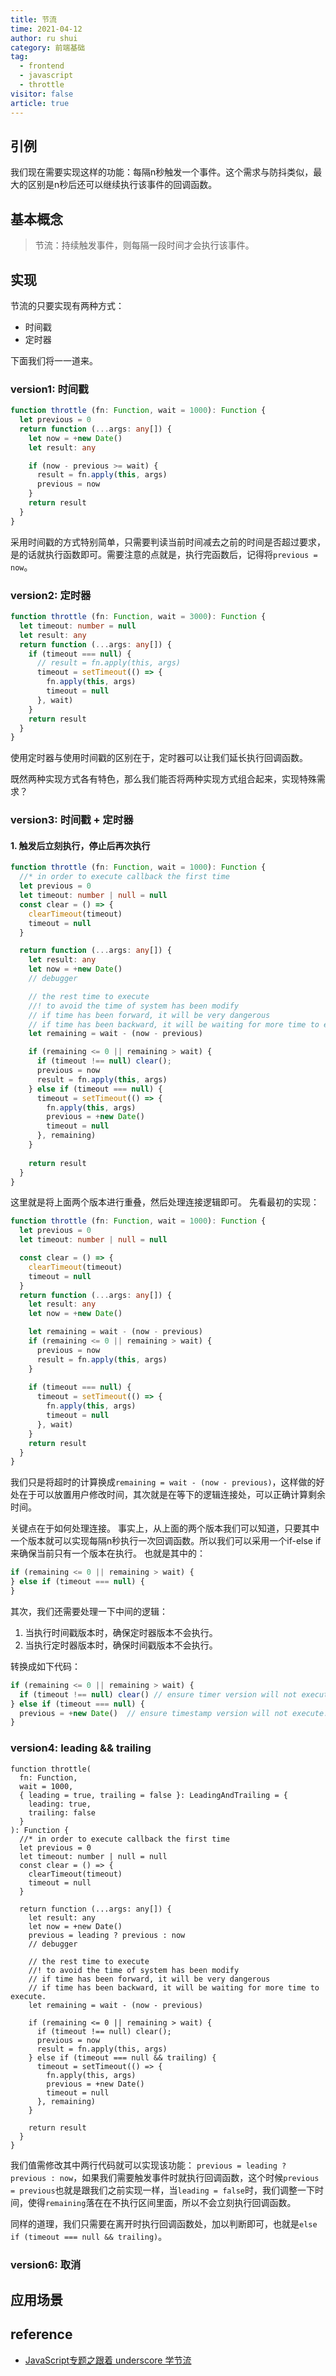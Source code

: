 ```yaml
---
title: 节流
time: 2021-04-12
author: ru shui
category: 前端基础
tag:
  - frontend
  - javascript
  - throttle
visitor: false
article: true
---
```


## 引例
我们现在需要实现这样的功能：每隔n秒触发一个事件。这个需求与防抖类似，最大的区别是n秒后还可以继续执行该事件的回调函数。

## 基本概念
> 节流：持续触发事件，则每隔一段时间才会执行该事件。

## 实现
节流的只要实现有两种方式：
+ 时间戳
+ 定时器

下面我们将一一道来。
### version1: 时间戳
```ts
function throttle (fn: Function, wait = 1000): Function {
  let previous = 0
  return function (...args: any[]) {
    let now = +new Date()
    let result: any

    if (now - previous >= wait) {
      result = fn.apply(this, args)
      previous = now
    }
    return result
  }
}
```
采用时间戳的方式特别简单，只需要判读当前时间减去之前的时间是否超过要求，是的话就执行函数即可。需要注意的点就是，执行完函数后，记得将`previous = now`。

### version2: 定时器
```ts
function throttle (fn: Function, wait = 3000): Function {
  let timeout: number = null
  let result: any
  return function (...args: any[]) {
    if (timeout === null) {
      // result = fn.apply(this, args)
      timeout = setTimeout(() => {
        fn.apply(this, args)
        timeout = null
      }, wait)
    }
    return result
  }
}
```
使用定时器与使用时间戳的区别在于，定时器可以让我们延长执行回调函数。

既然两种实现方式各有特色，那么我们能否将两种实现方式组合起来，实现特殊需求？
### version3: 时间戳 + 定时器
#### 1. 触发后立刻执行，停止后再次执行
```ts
function throttle (fn: Function, wait = 1000): Function {
  //* in order to execute callback the first time
  let previous = 0
  let timeout: number | null = null
  const clear = () => {
    clearTimeout(timeout)
    timeout = null
  }

  return function (...args: any[]) {
    let result: any
    let now = +new Date()
    // debugger

    // the rest time to execute
    //! to avoid the time of system has been modify
    // if time has been forward, it will be very dangerous
    // if time has been backward, it will be waiting for more time to execute.
    let remaining = wait - (now - previous)

    if (remaining <= 0 || remaining > wait) {
      if (timeout !== null) clear();
      previous = now
      result = fn.apply(this, args)
    } else if (timeout === null) {
      timeout = setTimeout(() => {
        fn.apply(this, args)
        previous = +new Date()
        timeout = null
      }, remaining)
    }
    
    return result
  }
}
```
这里就是将上面两个版本进行重叠，然后处理连接逻辑即可。
先看最初的实现：
```ts
function throttle (fn: Function, wait = 1000): Function {
  let previous = 0
  let timeout: number | null = null

  const clear = () => {
    clearTimeout(timeout)
    timeout = null
  }
  return function (...args: any[]) {
    let result: any
    let now = +new Date()

    let remaining = wait - (now - previous)
    if (remaining <= 0 || remaining > wait) {
      previous = now
      result = fn.apply(this, args)
    }
    
    if (timeout === null) {
      timeout = setTimeout(() => {
        fn.apply(this, args)
        timeout = null
      }, wait)
    }
    return result 
  }
}
```
我们只是将超时的计算换成`remaining = wait - (now - previous)`，这样做的好处在于可以放置用户修改时间，其次就是在等下的逻辑连接处，可以正确计算剩余时间。

关键点在于如何处理连接。
事实上，从上面的两个版本我们可以知道，只要其中一个版本就可以实现每隔n秒执行一次回调函数。所以我们可以采用一个if-else if 来确保当前只有一个版本在执行。
也就是其中的：
```ts
if (remaining <= 0 || remaining > wait) {
} else if (timeout === null) {
}
```
其次，我们还需要处理一下中间的逻辑：
1. 当执行时间戳版本时，确保定时器版本不会执行。
2. 当执行定时器版本时，确保时间戳版本不会执行。

转换成如下代码：
```ts
if (remaining <= 0 || remaining > wait) {
  if (timeout !== null) clear() // ensure timer version will not execute.
} else if (timeout === null) {
  previous = +new Date()  // ensure timestamp version will not execute.
}
```

### version4: leading && trailing
```ts{20,33}
function throttle(
  fn: Function,
  wait = 1000,
  { leading = true, trailing = false }: LeadingAndTrailing = {
    leading: true,
    trailing: false
  }
): Function {
  //* in order to execute callback the first time
  let previous = 0
  let timeout: number | null = null
  const clear = () => {
    clearTimeout(timeout)
    timeout = null
  }

  return function (...args: any[]) {
    let result: any
    let now = +new Date()
    previous = leading ? previous : now
    // debugger

    // the rest time to execute
    //! to avoid the time of system has been modify
    // if time has been forward, it will be very dangerous
    // if time has been backward, it will be waiting for more time to execute.
    let remaining = wait - (now - previous)

    if (remaining <= 0 || remaining > wait) {
      if (timeout !== null) clear();
      previous = now
      result = fn.apply(this, args)
    } else if (timeout === null && trailing) {
      timeout = setTimeout(() => {
        fn.apply(this, args)
        previous = +new Date()
        timeout = null
      }, remaining)
    }
    
    return result
  }
}
```
我们值需修改其中两行代码就可以实现该功能：
`previous = leading ? previous : now`，如果我们需要触发事件时就执行回调函数，这个时候`previous = previous`也就是跟我们之前实现一样，当`leading = false`时，我们调整一下时间，使得`remaining`落在在不执行区间里面，所以不会立刻执行回调函数。

同样的道理，我们只需要在离开时执行回调函数处，加以判断即可，也就是`else if (timeout === null && trailing)`。


### version6: 取消

## 应用场景

## reference
+ [JavaScript专题之跟着 underscore 学节流](https://github.com/mqyqingfeng/Blog/issues/26)